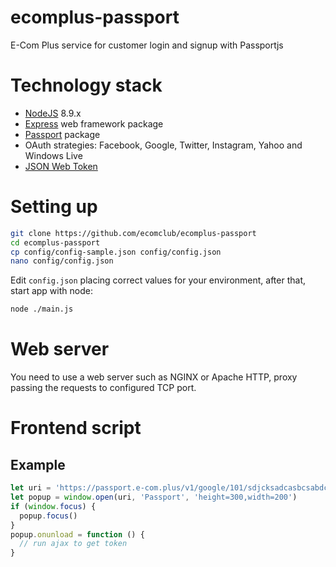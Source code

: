 # ecomplus-passport
E-Com Plus service for customer login and signup with Passportjs

# Technology stack
+ [NodeJS](https://nodejs.org/en/) 8.9.x
+ [Express](http://expressjs.com/) web framework package
+ [Passport](http://www.passportjs.org/) package
+ OAuth strategies: Facebook, Google, Twitter, Instagram, Yahoo and Windows Live
+ [JSON Web Token](https://jwt.io/)

# Setting up
```bash
git clone https://github.com/ecomclub/ecomplus-passport
cd ecomplus-passport
cp config/config-sample.json config/config.json
nano config/config.json
```

Edit `config.json` placing correct values for your environment,
after that, start app with node:

```bash
node ./main.js
```

# Web server
You need to use a web server such as NGINX or Apache HTTP,
proxy passing the requests to configured TCP port.

# Frontend script

## Example

```javascript
let uri = 'https://passport.e-com.plus/v1/google/101/sdjcksadcasbcsabdcbsldjlbcasbdcs/oauth'
let popup = window.open(uri, 'Passport', 'height=300,width=200')
if (window.focus) {
  popup.focus()
}
popup.onunload = function () {
  // run ajax to get token
}
```
